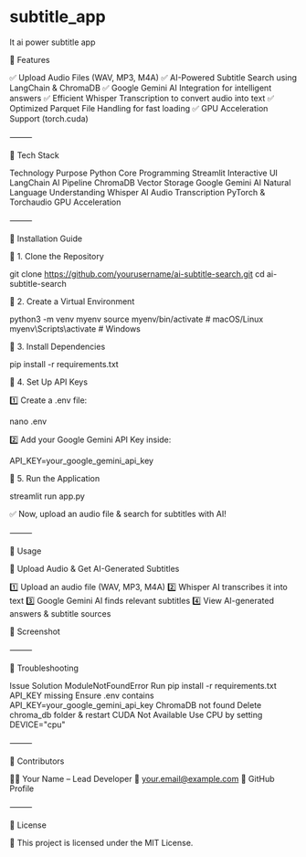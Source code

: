 # subtitle_app
It ai power subtitle app



📌 Features

✅ Upload Audio Files (WAV, MP3, M4A)
✅ AI-Powered Subtitle Search using LangChain & ChromaDB
✅ Google Gemini AI Integration for intelligent answers
✅ Efficient Whisper Transcription to convert audio into text
✅ Optimized Parquet File Handling for fast loading
✅ GPU Acceleration Support (torch.cuda)

⸻

📌 Tech Stack

Technology	Purpose
Python	Core Programming
Streamlit	Interactive UI
LangChain	AI Pipeline
ChromaDB	Vector Storage
Google Gemini AI	Natural Language Understanding
Whisper AI	Audio Transcription
PyTorch & Torchaudio	GPU Acceleration



⸻

🚀 Installation Guide

🔹 1. Clone the Repository

git clone https://github.com/yourusername/ai-subtitle-search.git
cd ai-subtitle-search

🔹 2. Create a Virtual Environment

python3 -m venv myenv
source myenv/bin/activate  # macOS/Linux
myenv\Scripts\activate      # Windows

🔹 3. Install Dependencies

pip install -r requirements.txt

🔹 4. Set Up API Keys

1️⃣ Create a .env file:

nano .env

2️⃣ Add your Google Gemini API Key inside:

API_KEY=your_google_gemini_api_key

🔹 5. Run the Application

streamlit run app.py

✅ Now, upload an audio file & search for subtitles with AI!

⸻

📌 Usage

🎤 Upload Audio & Get AI-Generated Subtitles

1️⃣ Upload an audio file (WAV, MP3, M4A)
2️⃣ Whisper AI transcribes it into text
3️⃣ Google Gemini AI finds relevant subtitles
4️⃣ View AI-generated answers & subtitle sources

📸 Screenshot


⸻

📌 Troubleshooting

Issue	Solution
ModuleNotFoundError	Run pip install -r requirements.txt
API_KEY missing	Ensure .env contains API_KEY=your_google_gemini_api_key
ChromaDB not found	Delete chroma_db folder & restart
CUDA Not Available	Use CPU by setting DEVICE="cpu"



⸻

📌 Contributors

👨‍💻 Your Name – Lead Developer
📧 your.email@example.com
🔗 GitHub Profile

⸻

📌 License

📝 This project is licensed under the MIT License.

